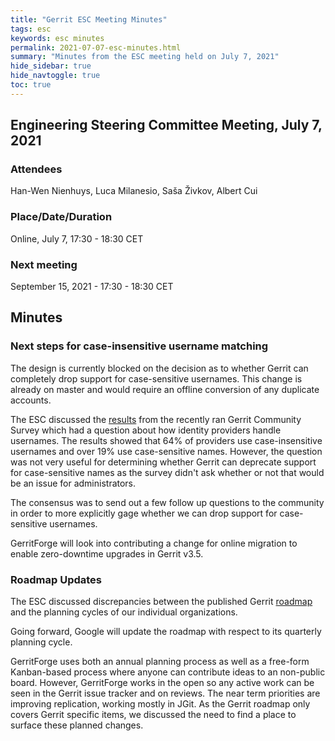 ```yaml
---
title: "Gerrit ESC Meeting Minutes"
tags: esc
keywords: esc minutes
permalink: 2021-07-07-esc-minutes.html
summary: "Minutes from the ESC meeting held on July 7, 2021"
hide_sidebar: true
hide_navtoggle: true
toc: true
---
```




## Engineering Steering Committee Meeting, July 7, 2021

### Attendees

Han-Wen Nienhuys, Luca Milanesio, Saša Živkov, Albert Cui

### Place/Date/Duration

Online, July 7, 17:30 - 18:30 CET

### Next meeting

September 15, 2021 - 17:30 - 18:30 CET

## Minutes

### Next steps for case-insensitive username matching

The design is currently blocked on the decision as to whether Gerrit can
completely drop support for case-sensitive usernames. This change is already on
master and would require an offline conversion of any duplicate accounts.

The ESC discussed the
[results](https://docs.google.com/presentation/d/11Ivu6xtYZBYTU5e5y_lc6tni3nm9fNIUbX2VRTyTMbE/edit#slide=id.ge209b6f75c_0_971)
from the recently ran Gerrit Community Survey which had a question about how
identity providers handle usernames. The results showed that 64% of providers
use case-insensitive usernames and over 19% use case-sensitive names. However,
the question was not very useful for determining whether Gerrit can deprecate
support for case-sensitive names as the survey didn't ask whether or not that
would be an issue for administrators.

The consensus was to send out a few follow up questions to the community in
order to more explicitly gage whether we can drop support for case-sensitive
usernames.

GerritForge will look into contributing a change for online migration to enable
zero-downtime upgrades in Gerrit v3.5.

### Roadmap Updates

The ESC discussed discrepancies between the published Gerrit
[roadmap](https://www.gerritcodereview.com/roadmap.html) and the planning cycles
of our individual organizations.

Going forward, Google will update the roadmap with respect to its quarterly
planning cycle.

GerritForge uses both an annual planning process as well as a free-form
Kanban-based process where anyone can contribute ideas to an non-public board.
However, GerritForge works in the open so any active work can be seen in the
Gerrit issue tracker and on reviews. The near term priorities are improving
replication, working mostly in JGit. As the Gerrit roadmap only covers Gerrit
specific items, we discussed the need to find a place to surface these planned
changes.